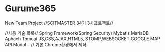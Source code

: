 # Gurume365
New Team Project
//SCITMASTER 34기 3차프로젝트//

//사용 기술 목록//
Spring Framework(Spring Security)
Mybatis
MariaDB
Aphach Tomcat
JS,CSS,AJAX,HTML5,
STOMP,WEBSOCKET
GOOGLE MAP API
Modal
..
// 기본 Chrome환경에서 제작.
